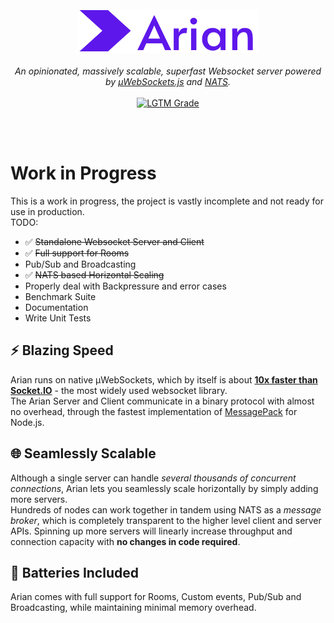 <div align="center">
<br><br>
<img src="https://raw.githubusercontent.com/theseyan/arian/main/misc/logo.png" /><br><br>

<i>
An opinionated, massively scalable, superfast Websocket server powered by <a href="https://github.com/uNetworking/uWebSockets.js">µWebSockets.js</a> and <a href="https://nats.io/">NATS</a>.
</i>
<br><br>
<a href="https://lgtm.com/projects/g/theseyan/arian/context:javascript"><img alt="LGTM Grade" src="https://img.shields.io/lgtm/grade/javascript/github/theseyan/arian?logo=lgtm"></a>

<br><br>
</div>

# Work in Progress

This is a work in progress, the project is vastly incomplete and not ready for use in production.  
TODO:
- :white_check_mark: ~~Standalone Websocket Server and Client~~
- :white_check_mark: ~~Full support for Rooms~~
- Pub/Sub and Broadcasting
- :white_check_mark: ~~NATS based Horizontal Scaling~~
- Properly deal with Backpressure and error cases
- Benchmark Suite
- Documentation
- Write Unit Tests


## :zap: Blazing Speed

Arian runs on native µWebSockets, which by itself is about **[10x faster than Socket.IO](https://medium.com/swlh/100k-secure-websockets-with-raspberry-pi-4-1ba5d2127a23)** - the most widely used websocket library.  
The Arian Server and Client communicate in a binary protocol with almost no overhead, through the fastest implementation of [MessagePack](https://msgpack.org/) for Node.js.

## :globe_with_meridians: Seamlessly Scalable

Although a single server can handle *several thousands of concurrent connections*, Arian lets you seamlessly scale horizontally by simply adding more servers.  
Hundreds of nodes can work together in tandem using NATS as a *message broker*, which is completely transparent to the higher level client and server APIs.
Spinning up more servers will linearly increase throughput and connection capacity with **no changes in code required**.

## :battery: Batteries Included

Arian comes with full support for Rooms, Custom events, Pub/Sub and Broadcasting, while maintaining minimal memory overhead.